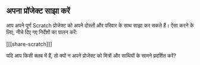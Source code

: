 ## अपना प्रॉजेक्ट साझा करें

आप अपने पूर्ण Scratch प्रोजेक्ट को अपने दोस्तों और परिवार के साथ साझा कर सकते हैं। ऐसा करने के लिए, नीचे दिए गए निर्देशों का पालन करें:

[[[share-scratch]]]

यदि आप किसी क्लब में हैं, तो क्यों न अपने प्रोजेक्ट को मित्रों और साथियों के सामने प्रदर्शित करें?

